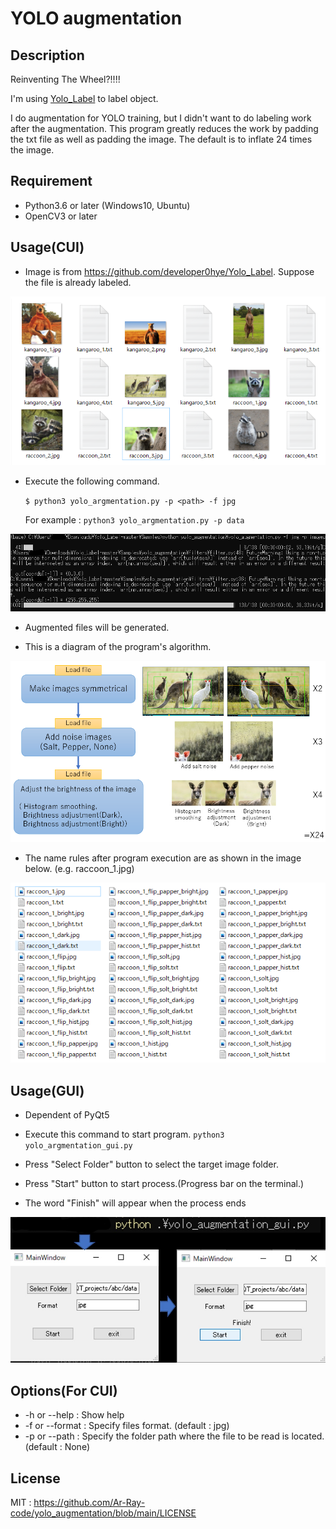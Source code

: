 # YOLO augmentation

## Description

Reinventing The Wheel?!!!!

I'm using [Yolo_Label](https://github.com/developer0hye/Yolo_Label) to label object.

 I do augmentation for YOLO training, but I didn't want to do labeling work after the augmentation. This program greatly reduces the work by padding the txt file as well as padding the image. The default is to inflate 24 times the image.

## Requirement

- Python3.6 or later (Windows10, Ubuntu)
- OpenCV3 or later

## Usage(CUI)

- Image is from https://github.com/developer0hye/Yolo_Label. Suppose the file is already labeled.

![初期状態](example_imgs/data1.png)

- Execute the following command.

   `$ python3 yolo_argmentation.py -p <path> -f jpg`
   
   For example : `python3 yolo_argmentation.py -p data`

![実行画面_ログ](example_imgs/data2.png)

- Augmented files will be generated.

- This is a diagram of the program's algorithm.

![](example_imgs/data3.png)

- The name rules after program execution are as shown in the image below. (e.g. raccoon_1.jpg)

![files](example_imgs/data4.png)

## Usage(GUI)

- Dependent of PyQt5

- Execute this command to start program. `python3 yolo_argmentation_gui.py`

- Press "Select Folder" button to select the target image folder.

- Press "Start" button to start process.(Progress bar on the terminal.)
-  The word "Finish" will appear when the process ends


![how_to_use_gui_LI](example_imgs/how_to_use_gui.jpg)

## Options(For CUI)

- -h or --help : Show help
- -f or --format : Specify files format. (default : jpg)
- -p or --path : Specify the folder path where the file to be read is located. (default : None)

## License

MIT : https://github.com/Ar-Ray-code/yolo_augmentation/blob/main/LICENSE
